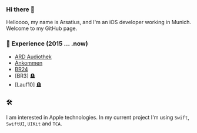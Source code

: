 ### Hi there 👋

Helloooo, my name is Arsatius, and I'm an iOS developer working in Munich. Welcome to my GitHub page.

### 🔭 Experience (2015 ... .now)

- [ARD Audiothek](https://apps.apple.com/de/app/ard-audiothek/id1224607890?l=en-GB)
- [Ankommen](https://apps.apple.com/de/app/ankommen/id1066804488?l=en-GB)
- [BR24](https://apps.apple.com/de/app/br24-nachrichten/id998904798?l=en-GB)
- [BR3] 🪦
- [Lauf10] 🪦

### 🛠️

I am interested in Apple technologies. In my current project I'm using `Swift`, `SwiftUI`, `UIKit` and `TCA`.

<!--
**aregler/aregler** is a ✨ _special_ ✨ repository because its `README.md` (this file) appears on your GitHub profile.

Here are some ideas to get you started:

- 🔭 I’m currently working on ...
- 🌱 I’m currently learning ...
- 👯 I’m looking to collaborate on ...
- 🤔 I’m looking for help with ...
- 💬 Ask me about ...
- 📫 How to reach me: ...
- 😄 Pronouns: ...
- ⚡ Fun fact: ...
-->
